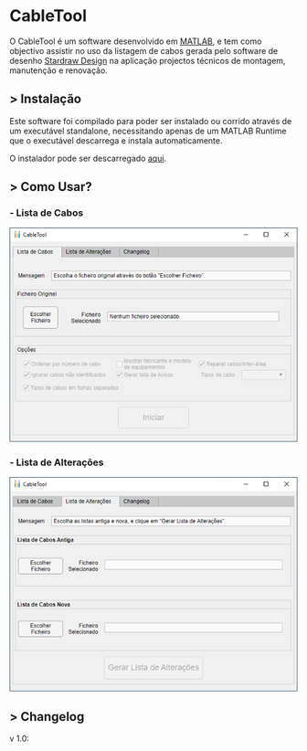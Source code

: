 # CableTool

O CableTool é um software desenvolvido em [MATLAB](https://www.mathworks.com/products/matlab.html), e tem como objectivo assistir no uso da listagem de cabos gerada pelo software de desenho [Stardraw Design](https://www.stardraw.com/sd7) na aplicação projectos técnicos de montagem, manutenção e renovação.

## > Instalação

Este software foi compilado para poder ser instalado ou corrido através de um executável standalone, necessitando apenas de um MATLAB Runtime que o executável descarrega e instala automaticamente.

O instalador pode ser descarregado [aqui](https://github.com/JoaoRochaRTP/CableTool/releases/download/v1.0/CableTool_installer_v1_0.exe).

## > Como Usar?

### - Lista de Cabos

![teste1](https://github.com/JoaoRochaRTP/CableTool/blob/main/lista_cabos.png)

### - Lista de Alterações

![teste2](https://github.com/JoaoRochaRTP/CableTool/blob/main/lista_alteracoes.png)

## > Changelog

v 1.0:
